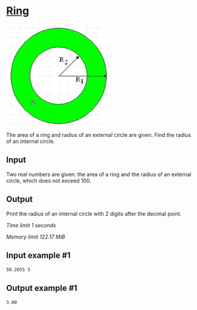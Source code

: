 # [Ring](https://www.e-olymp.com/en/problems/924)

![prb924](1270459685.JPG)

The area of a ring and radius of an external circle are given. Find the radius of an internal circle.

## Input

Two real numbers are given: the area of a ring and the radius of an external circle, which does not exceed 100.

## Output

Print the radius of an internal circle with 2 digits after the decimal point.

_Time limit 1 seconds_

_Memory limit 122.17 MiB_

## Input example #1
```
50.2655 5
```

## Output example #1
```
3.00
```
